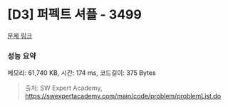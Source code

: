 # [D3] 퍼펙트 셔플 - 3499 

[문제 링크](https://swexpertacademy.com/main/code/problem/problemDetail.do?contestProbId=AWGsRbk6AQIDFAVW) 

### 성능 요약

메모리: 61,740 KB, 시간: 174 ms, 코드길이: 375 Bytes



> 출처: SW Expert Academy, https://swexpertacademy.com/main/code/problem/problemList.do